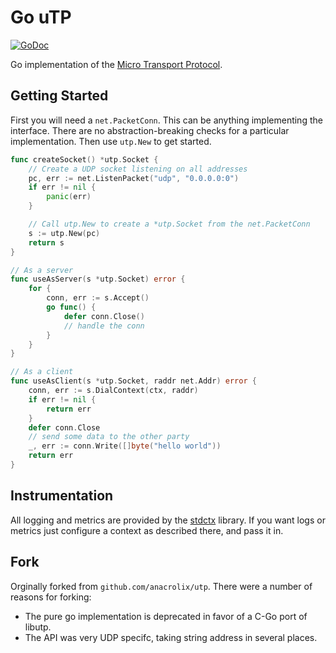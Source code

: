 # Go uTP
[![GoDoc](https://godoc.org/github.com/inet256/go-utp?status.svg)](https://godoc.org/github.com/inet256/go-utp)

Go implementation of the [Micro Transport Protocol](https://en.wikipedia.org/wiki/Micro_Transport_Protocol).

## Getting Started
First you will need a `net.PacketConn`.
This can be anything implementing the interface.
There are no abstraction-breaking checks for a particular implementation.
Then use `utp.New` to get started.

```go
func createSocket() *utp.Socket {
    // Create a UDP socket listening on all addresses
    pc, err := net.ListenPacket("udp", "0.0.0.0:0")
    if err != nil {
        panic(err)
    }

    // Call utp.New to create a *utp.Socket from the net.PacketConn
    s := utp.New(pc)
    return s
}

// As a server
func useAsServer(s *utp.Socket) error {
    for {
        conn, err := s.Accept()
        go func() {
            defer conn.Close()
            // handle the conn
        }
    }
}

// As a client
func useAsClient(s *utp.Socket, raddr net.Addr) error {
    conn, err := s.DialContext(ctx, raddr)
    if err != nil {
        return err
    }
    defer conn.Close
    // send some data to the other party
    _, err := conn.Write([]byte("hello world"))
    return err
}
```

## Instrumentation
All logging and metrics are provided by the [stdctx](https://github.com/brendoncarroll/stdctx) library.
If you want logs or metrics just configure a context as described there, and pass it in.

## Fork
Orginally forked from `github.com/anacrolix/utp`.
There were a number of reasons for forking:
- The pure go implementation is deprecated in favor of a C-Go port of libutp.
- The API was very UDP specifc, taking string address in several places.
